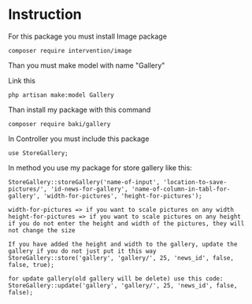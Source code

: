 # Instruction
For this package you must install Image package
```
composer require intervention/image
```
Than you must make model with name "Gallery"

Link this
```
php artisan make:model Gallery
```
Than install my package with this command
```
composer require baki/gallery
```
In Controller you must include this package
```
use StoreGallery;
```
In method you use my package for store gallery like this:
```
StoreGallery::storeGallery('name-of-input', 'location-to-save-pictures/', 'id-news-for-gallery', 'name-of-column-in-tabl-for-gallery', 'width-for-pictures', 'height-for-pictures');

width-for-pictures => if you want to scale pictures on any width
height-for-pictures => if you want to scale pictures on any height
if you do not enter the height and width of the pictures, they will not change the size
```
```
If you have added the height and width to the gallery, update the gallery if you do not just put it this way
StoreGallery::store('gallery', 'gallery/', 25, 'news_id', false, false, true);
```
```
for update gallery(old gallery will be delete) use this code:
StoreGallery::update('gallery', 'gallery/', 25, 'news_id', false, false);
```
